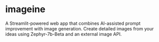 # imageine
A Streamlit-powered web app that combines AI-assisted prompt improvement with image generation. Create detailed images from your ideas using Zephyr-7b-Beta and an external image API.

